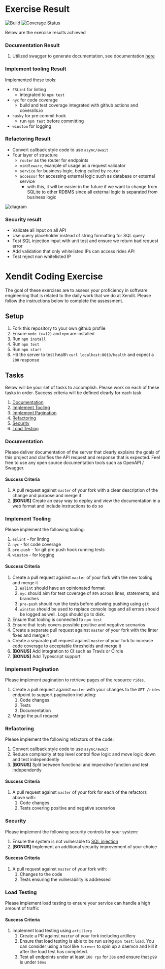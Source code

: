 # Exercise Result

![Build](https://github.com/fjrn-xendit/backend-coding-test/actions/workflows/build.yml/badge.svg)
[![Coverage Status](https://coveralls.io/repos/github/fjrn-xendit/backend-coding-test/badge.svg?branch=master)](https://coveralls.io/github/fjrn-xendit/backend-coding-test?branch=master)

Below are the exercise results achieved

### Documentation Result

1. Utilized swagger to generate documentation, see documentation [here](http://localhost:8010/api-docs/)

### Implement tooling Result

Implemented these tools:

- `ESLint` for linting
  - integrated to `npm test`
- `nyc` for code coverage
  - build and test coverage integrated with github actions and coveralls.io
- `husky` for pre commit hook
  - run `npm test` before committing
- `winston` for logging

### Refactoring Result

- Convert callback style code to use `async/await`
- Four layer of structure
  - `router` as the router for endpoints
  - `middleware`, example of usage as a request validator
  - `service` for business logic, being called by `router`
  - `accessor` for accessing external logic such as database or external service
    - with this, it will be easier in the future if we want to change from SQLite to other RDBMS since all external logic is separated from business logic

![diagram](https://user-images.githubusercontent.com/110280018/182161074-c4caf5a3-8ac0-4d3a-b67c-9380325a4f7c.png)


### Security result
- Validate all input on all API
- Use query placeholder instead of string formatting for SQL query
- Test SQL injection input with unit test and ensure we return bad request error
- Add validation that only whitelisted IPs can access rides API
- Test reject non whitelisted IP

# Xendit Coding Exercise

The goal of these exercises are to assess your proficiency in software engineering that is related to the daily work that we do at Xendit. Please follow the instructions below to complete the assessment.

## Setup

1. Fork this repository to your own github profile
2. Ensure `node (>=12)` and `npm` are installed
3. Run `npm install`
4. Run `npm test`
5. Run `npm start`
6. Hit the server to test health `curl localhost:8010/health` and expect a `200` response

## Tasks

Below will be your set of tasks to accomplish. Please work on each of these tasks in order. Success criteria will be defined clearly for each task

1. [Documentation](#documentation)
2. [Implement Tooling](#implement-tooling)
3. [Implement Pagination](#implement-pagination)
4. [Refactoring](#refactoring)
5. [Security](#security)
6. [Load Testing](#load-testing)

### Documentation

Please deliver documentation of the server that clearly explains the goals of this project and clarifies the API request and response that is expected.
Feel free to use any open source documentation tools such as OpenAPI / Swagger.

#### Success Criteria

1. A pull request against `master` of your fork with a clear description of the change and purpose and merge it
2. **[BONUS]** Create an easy way to deploy and view the documentation in a web format and include instructions to do so

### Implement Tooling

Please implement the following tooling:

1. `eslint` - for linting
2. `nyc` - for code coverage
3. `pre-push` - for git pre push hook running tests
4. `winston` - for logging

#### Success Criteria

1. Create a pull request against `master` of your fork with the new tooling and merge it
   1. `eslint` should have an opinionated format
   2. `nyc` should aim for test coverage of `80%` across lines, statements, and branches
   3. `pre-push` should run the tests before allowing pushing using `git`
   4. `winston` should be used to replace console logs and all errors should be logged as well. Logs should go to disk.
2. Ensure that tooling is connected to `npm test`
3. Ensure that tests covers possible positive and negative scenarios
4. Create a separate pull request against `master` of your fork with the linter fixes and merge it
5. Create a separate pull request against `master` of your fork to increase code coverage to acceptable thresholds and merge it
6. **[BONUS]** Add integration to CI such as Travis or Circle
7. **[BONUS]** Add Typescript support

### Implement Pagination

Please implement pagination to retrieve pages of the resource `rides`.

1. Create a pull request against `master` with your changes to the `GET /rides` endpoint to support pagination including:
   1. Code changes
   2. Tests
   3. Documentation
2. Merge the pull request

### Refactoring

Please implement the following refactors of the code:

1. Convert callback style code to use `async/await`
2. Reduce complexity at top level control flow logic and move logic down and test independently
3. **[BONUS]** Split between functional and imperative function and test independently

#### Success Criteria

1. A pull request against `master` of your fork for each of the refactors above with:
   1. Code changes
   2. Tests covering positive and negative scenarios

### Security

Please implement the following security controls for your system:

1. Ensure the system is not vulnerable to [SQL injection](https://www.owasp.org/index.php/SQL_Injection)
2. **[BONUS]** Implement an additional security improvement of your choice

#### Success Criteria

1. A pull request against `master` of your fork with:
   1. Changes to the code
   2. Tests ensuring the vulnerability is addressed

### Load Testing

Please implement load testing to ensure your service can handle a high amount of traffic

#### Success Criteria

1. Implement load testing using `artillery`
   1. Create a PR against `master` of your fork including artillery
   2. Ensure that load testing is able to be run using `npm test:load`. You can consider using a tool like `forever` to spin up a daemon and kill it after the load test has completed.
   3. Test all endpoints under at least `100 rps` for `30s` and ensure that `p99` is under `50ms`
